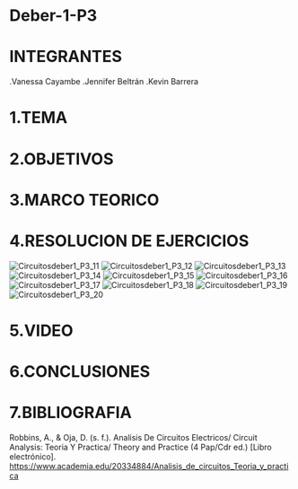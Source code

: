 # Deber-1-P3
# INTEGRANTES
.Vanessa Cayambe
.Jennifer Beltrán
.Kevin Barrera
# 1.TEMA
# 2.OBJETIVOS
# 3.MARCO TEORICO
# 4.RESOLUCION DE EJERCICIOS


![Circuitosdeber1_P3_11](https://user-images.githubusercontent.com/84421370/130549778-3fdff29b-f2c6-4220-b230-89b224902c85.jpg)
![Circuitosdeber1_P3_12](https://user-images.githubusercontent.com/84421370/130549832-84db0c66-fb51-4efd-9611-b88a88f823d5.jpg)
![Circuitosdeber1_P3_13](https://user-images.githubusercontent.com/84421370/130549848-8c78b85d-5df2-453c-a542-63314b5469f8.jpg)
![Circuitosdeber1_P3_14](https://user-images.githubusercontent.com/84421370/130549861-f541d201-ed2e-400a-8d4c-51ed346f591f.jpg)
![Circuitosdeber1_P3_15](https://user-images.githubusercontent.com/84421370/130549872-8759f1c2-eb5b-442b-945a-c39c22b2b479.jpg)
![Circuitosdeber1_P3_16](https://user-images.githubusercontent.com/84421370/130549883-c9b1c2a7-c9dd-4410-82f8-66a5cd9407e9.jpg)
![Circuitosdeber1_P3_17](https://user-images.githubusercontent.com/84421370/130549891-6f3408c5-a967-41ca-9e0a-ce09f3558f4e.jpg)
![Circuitosdeber1_P3_18](https://user-images.githubusercontent.com/84421370/130549895-ec67bf64-45bf-4292-aca8-61102c615c7d.jpg)
![Circuitosdeber1_P3_19](https://user-images.githubusercontent.com/84421370/130549903-cfb46765-4591-408c-877d-76b8b8b841e1.jpg)
![Circuitosdeber1_P3_20](https://user-images.githubusercontent.com/84421370/130549911-fb406e00-e1c7-43f8-9497-8475eb6bbe72.jpg)


# 5.VIDEO
# 6.CONCLUSIONES
# 7.BIBLIOGRAFIA
Robbins, A., & Oja, D. (s. f.). Analisis De Circuitos Electricos/ Circuit Analysis: Teoria Y Practica/ Theory and Practice (4 Pap/Cdr ed.) [Libro electrónico]. https://www.academia.edu/20334884/Analisis_de_circuitos_Teoria_y_practica
